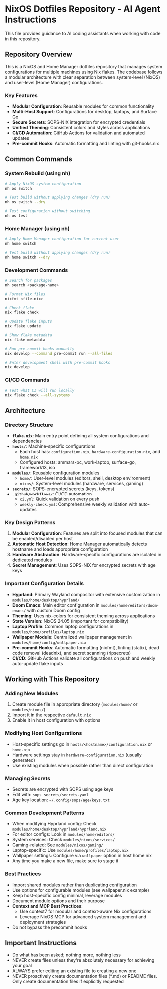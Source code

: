 

<!-- Source: .ruler/AGENTS.md -->

# NixOS Dotfiles Repository - AI Agent Instructions

This file provides guidance to AI coding assistants when working with code in this repository.

## Repository Overview

This is a NixOS and Home Manager dotfiles repository that manages system configurations for multiple machines using Nix flakes. The codebase follows a modular architecture with clear separation between system-level (NixOS) and user-level (Home Manager) configurations.

### Key Features
- **Modular Configuration**: Reusable modules for common functionality
- **Multi-Host Support**: Configurations for desktop, laptops, and Surface Go
- **Secure Secrets**: SOPS-NIX integration for encrypted credentials
- **Unified Theming**: Consistent colors and styles across applications
- **CI/CD Automation**: GitHub Actions for validation and automated updates
- **Pre-commit Hooks**: Automatic formatting and linting with git-hooks.nix

## Common Commands

### System Rebuild (using nh)
```bash
# Apply NixOS system configuration
nh os switch

# Test build without applying changes (dry run)
nh os switch --dry

# Test configuration without switching
nh os test
```

### Home Manager (using nh)
```bash
# Apply Home Manager configuration for current user
nh home switch

# Test build without applying changes (dry run)
nh home switch --dry
```

### Development Commands
```bash
# Search for packages
nh search <package-name>

# Format Nix files
nixfmt <file.nix>

# Check flake
nix flake check

# Update flake inputs
nix flake update

# Show flake metadata
nix flake metadata

# Run pre-commit hooks manually
nix develop --command pre-commit run --all-files

# Enter development shell with pre-commit hooks
nix develop
```

### CI/CD Commands
```bash
# Test what CI will run locally
nix flake check --all-systems
```

## Architecture

### Directory Structure
- **`flake.nix`**: Main entry point defining all system configurations and dependencies
- **`hosts/`**: Machine-specific configurations
  - Each host has: `configuration.nix`, `hardware-configuration.nix`, and `home.nix`
  - Configured hosts: ammars-pc, work-laptop, surface-go, framework13, iso
- **`modules/`**: Reusable configuration modules
  - `home/`: User-level modules (editors, shell, desktop environment)
  - `nixos/`: System-level modules (hardware, services, gaming)
- **`secrets/`**: SOPS-encrypted secrets (keys, tokens)
- **`.github/workflows/`**: CI/CD automation
  - `ci.yml`: Quick validation on every push
  - `weekly-check.yml`: Comprehensive weekly validation with auto-updates

### Key Design Patterns
1. **Modular Configuration**: Features are split into focused modules that can be enabled/disabled per host
2. **Automatic Host Detection**: Home Manager automatically detects hostname and loads appropriate configuration
3. **Hardware Abstraction**: Hardware-specific configurations are isolated in dedicated modules
4. **Secret Management**: Uses SOPS-NIX for encrypted secrets with age keys

### Important Configuration Details
- **Hyprland**: Primary Wayland compositor with extensive customization in `modules/home/desktop/hyprland/`
- **Doom Emacs**: Main editor configuration in `modules/home/editors/doom-emacs/` with custom Doom config
- **Theming**: Uses nix-colors for consistent theming across applications
- **State Version**: NixOS 24.05 (important for compatibility)
- **Laptop Profile**: Common laptop configurations in `modules/home/profiles/laptop.nix`
- **Wallpaper Module**: Centralized wallpaper management in `modules/home/config/wallpaper.nix`
- **Pre-commit Hooks**: Automatic formatting (nixfmt), linting (statix), dead code removal (deadnix), and secret scanning (ripsecrets)
- **CI/CD**: GitHub Actions validate all configurations on push and weekly auto-update flake inputs

## Working with This Repository

### Adding New Modules
1. Create module file in appropriate directory (`modules/home/` or `modules/nixos/`)
2. Import it in the respective `default.nix`
3. Enable it in host configuration with options

### Modifying Host Configurations
- Host-specific settings go in `hosts/<hostname>/configuration.nix` or `home.nix`
- Hardware settings stay in `hardware-configuration.nix` (usually generated)
- Use existing modules when possible rather than direct configuration

### Managing Secrets
- Secrets are encrypted with SOPS using age keys
- Edit with: `sops secrets/secrets.yaml`
- Age key location: `~/.config/sops/age/keys.txt`

### Common Development Patterns
- When modifying Hyprland config: Check `modules/home/desktop/hyprland/hyprland.nix`
- For editor configs: Look in `modules/home/editors/`
- System services: Check `modules/nixos/services/`
- Gaming-related: See `modules/nixos/gaming/`
- Laptop-specific: Use `modules/home/profiles/laptop.nix`
- Wallpaper settings: Configure via `wallpaper` option in host home.nix
- Any time you make a new file, make sure to stage it

### Best Practices
- Import shared modules rather than duplicating configuration
- Use options for configurable modules (see wallpaper.nix example)
- Keep host-specific config minimal, leverage modules
- Document module options and their purpose
- **Context and MCP Best Practices**:
  - Use context7 for modular and context-aware Nix configurations
  - Leverage NixOS MCP for advanced system management and deployment strategies
- Do not bypass the precommit hooks

## Important Instructions
- Do what has been asked; nothing more, nothing less
- NEVER create files unless they're absolutely necessary for achieving your goal
- ALWAYS prefer editing an existing file to creating a new one
- NEVER proactively create documentation files (*.md) or README files. Only create documentation files if explicitly requested
